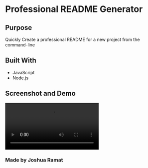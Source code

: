 # Professional README Generator

## Purpose
Quickly Create a professional README for a new project from the command-line

## Built With
* JavaScript
* Node.js

## Screenshot and Demo
![Link](./DEMO.mov)

### Made by Joshua Ramat
